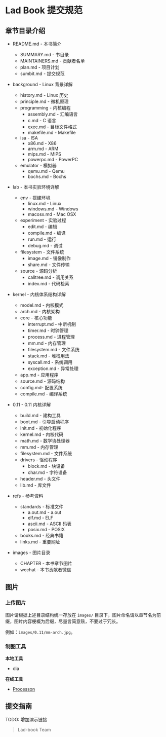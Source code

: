 # Lad Book 提交规范

## 章节目录介绍

* README.md - 本书简介
    * SUMMARY.md - 书目录
    * MAINTAINERS.md - 贡献者名单
    * plan.md - 项目计划
    * sumbit.md - 提交规范

* background - Linux 背景详解
    * history.md - Linux 历史
    * principle.md - 微机原理
    * programming - 内核编程
        * assembly.md - 汇编语言
        * c.md - C 语言
        * exec.md - 目标文件格式
        * makefile.md - Makefile
    * isa - ISA
        * x86.md - X86
        * arm.md - ARM
        * mips.md - MIPS
        * powerpc.md - PowerPC
    * emulator - 模拟器
        * qemu.md - Qemu
        * bochs.md - Bochs

* lab - 本书实验环境详解

    * env - 搭建环境
        * linux.md - Linux
        * windows.md - Windows
        * macosx.md - Mac OSX
    * experiment - 实验过程
        * edit.md - 编辑
        * compile.md - 编译
        * run.md - 运行
        * debug.md - 调试
    * filesystem - 文件系统
        * image.md - 镜像制作
        * share.md - 文件传输
    * source - 源码分析
        * calltree.md - 调用关系
        * index.md - 代码检索

* kernel - 内核体系结构详解
    * model.md - 内核模式
    * arch.md  - 内核架构
    * core - 核心功能
        * interrupt.md - 中断机制
        * timer.md - 时钟管理
        * process.md - 进程管理
        * mm.md - 内存管理
        * filesystem.md - 文件系统
        * stack.md - 堆栈用法
        * syscall.md - 系统调用
        * exception.md - 异常处理
    * app.md - 应用程序
    * source.md - 源码结构
    * config.md- 配置系统
    * compile.md - 编译系统

* 0.11 - 0.11 内核详解
    * build.md - 建构工具
    * boot.md - 引导启动程序
    * init.md - 初始化程序
    * kernel.md - 内核代码
    * math.md - 数学协处理器
    * mm.md - 内存管理
    * filesystem.md - 文件系统
    * drivers - 驱动程序
      * block.md - 块设备
      * char.md - 字符设备
    * header.md - 头文件
    * lib.md - 库文件

* refs - 参考资料
    * standards - 标准文件
        * a.out.md - a.out
        * elf.md - ELF
        * ascii.md - ASCII 码表
        * posix.md - POSIX
    * books.md - 经典书籍
    * links.md - 重要网址

* images - 图片目录
    * CHAPTER - 本书章节图片
    * wechat - 本书贡献者微信 

## 图片

### 上传图片

图片请根据上述目录结构统一存放在 `images/` 目录下，图片命名请以章节名为前缀，图片内容梗概为后缀，尽量言简意赅，不要过于冗长。

例如：`images/0.11/mm-arch.jpg`。

### 制图工具

**本地工具**

- dia

**在线工具**

- [Processon](https://www.processon.com/diagrams)

## 提交指南

TODO: 增加演示链接

> Lad-book Team
